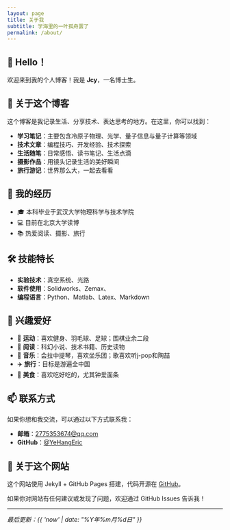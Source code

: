 ```yaml
---
layout: page
title: 关于我
subtitle: 学海里的一叶孤舟罢了
permalink: /about/
---
```


## 👋 Hello！

欢迎来到我的个人博客！我是 **Jcy**，一名博士生。

## 🎯 关于这个博客

这个博客是我记录生活、分享技术、表达思考的地方。在这里，你可以找到：

- **学习笔记**：主要包含冷原子物理、光学、量子信息与量子计算等领域
- **技术文章**：编程技巧、开发经验、技术探索
- **生活随笔**：日常感悟、读书笔记、生活点滴
- **摄影作品**：用镜头记录生活的美好瞬间
- **旅行游记**：世界那么大，一起去看看

## 💼 我的经历

- 🎓 本科毕业于武汉大学物理科学与技术学院
- 💻 目前在北京大学读博
- 📚 热爱阅读、摄影、旅行

## 🛠️ 技能特长

- **实验技术**：真空系统、光路
- **软件使用**：Solidworks、Zemax、
- **编程语言**：Python、Matlab、Latex、Markdown

## 🎨 兴趣爱好

- 🏃 **运动**：喜欢健身、羽毛球、足球；围棋业余二段
- 📖 **阅读**：科幻小说、技术书籍、历史读物
- 🎵 **音乐**：会拉中提琴，喜欢坐乐团；歌喜欢听j-pop和陶喆
- ✈️ **旅行**：目标是游遍全中国
- 🍜 **美食**：喜欢吃好吃的，尤其钟爱面条

## 📫 联系方式

如果你想和我交流，可以通过以下方式联系我：

- **邮箱**：[2775353674@qq.com](mailto:2775353674@qq.com)
- **GitHub**：[@YeHangEric](https://github.com/YeHangEric)

## 🌟 关于这个网站

这个网站使用 Jekyll + GitHub Pages 搭建，代码开源在 [GitHub](https://github.com/YeHangEric/YeHangEric.github.io)。

如果你对网站有任何建议或发现了问题，欢迎通过 GitHub Issues 告诉我！

---

*最后更新：{{ 'now' | date: "%Y年%m月%d日" }}*
